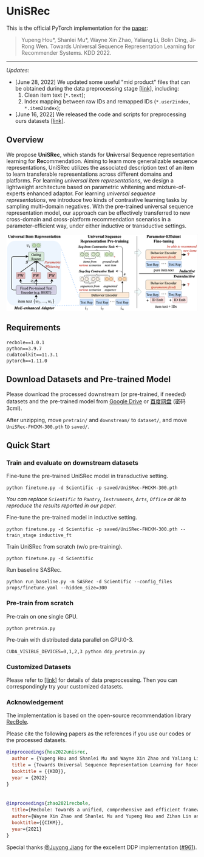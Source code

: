 # UniSRec

This is the official PyTorch implementation for the [paper](https://arxiv.org/abs/2206.05941):
> Yupeng Hou*, Shanlei Mu*, Wayne Xin Zhao, Yaliang Li, Bolin Ding, Ji-Rong Wen. Towards Universal Sequence Representation Learning for Recommender Systems. KDD 2022.

---

*Updates*:

* [June 28, 2022] We updated some useful "mid product" files that can be obtained during the data preprocessing stage [[link]](dataset/#useful-files), including:
  1. Clean item text (`*.text`);
  2. Index mapping between raw IDs and remapped IDs (`*.user2index`, `*.item2index`);
* [June 16, 2022] We released the code and scripts for  preprocessing ours datasets [[link]](dataset/#dataset-preprocessing).

## Overview

We propose **UniSRec**, which stands for **Uni**versal **S**equence representation learning for **Rec**ommendation. Aiming to learn more generalizable sequence representations, UniSRec utilizes the associated description text of an item to learn transferable representations across different domains and platforms. For learning *universal item representations*, we design a lightweight architecture based on parametric whitening and mixture-of-experts enhanced adaptor. For learning *universal sequence representations*, we introduce two kinds of contrastive learning tasks by sampling multi-domain negatives. With the pre-trained universal sequence representation model, our approach can be effectively transferred to new cross-domain and cross-platform recommendation scenarios in a parameter-efficient way, under either inductive or transductive settings.

![](asset/model.png)

## Requirements

```
recbole==1.0.1
python==3.9.7
cudatoolkit==11.3.1
pytorch==1.11.0
```

## Download Datasets and Pre-trained Model

Please download the processed downstream (or pre-trained, if needed) datasets and the pre-trained model from [Google Drive](https://drive.google.com/drive/folders/1Uik0fMk4oquV_bS9lXTZuExAYbIDkEMW?usp=sharing) or [百度网盘](https://pan.baidu.com/s/1zdP3tEw9X6Ys5YNO5TyNEQ) (密码 3cml).

After unzipping, move `pretrain/` and `downstream/` to `dataset/`, and move `UniSRec-FHCKM-300.pth` to `saved/`.

## Quick Start

### Train and evaluate on downstream datasets

Fine-tune the pre-trained UniSRec model in transductive setting.

```
python finetune.py -d Scientific -p saved/UniSRec-FHCKM-300.pth
```

*You can replace `Scientific` to `Pantry`, `Instruments`, `Arts`, `Office` or `OR` to reproduce the results reported in our paper.*

Fine-tune the pre-trained model in inductive setting.

```
python finetune.py -d Scientific -p saved/UniSRec-FHCKM-300.pth --train_stage inductive_ft
```

Train UniSRec from scratch (w/o pre-training).

```
python finetune.py -d Scientific
```

Run baseline SASRec.

```
python run_baseline.py -m SASRec -d Scientific --config_files props/finetune.yaml --hidden_size=300
```

### Pre-train from scratch

Pre-train on one single GPU.

```
python pretrain.py
```

Pre-train with distributed data parallel on GPU:0-3.

```
CUDA_VISIBLE_DEVICES=0,1,2,3 python ddp_pretrain.py
```

### Customized Datasets

Please refer to [[link]](dataset/) for details of data preprocessing. Then you can correspondingly try your customized datasets.

### Acknowledgement

The implementation is based on the open-source recommendation library [RecBole](https://github.com/RUCAIBox/RecBole).

Please cite the following papers as the references if you use our codes or the processed datasets.

```bibtex
@inproceedings{hou2022unisrec,
  author = {Yupeng Hou and Shanlei Mu and Wayne Xin Zhao and Yaliang Li and Bolin Ding and Ji-Rong Wen},
  title = {Towards Universal Sequence Representation Learning for Recommender Systems},
  booktitle = {{KDD}},
  year = {2022}
}


@inproceedings{zhao2021recbole,
  title={Recbole: Towards a unified, comprehensive and efficient framework for recommendation algorithms},
  author={Wayne Xin Zhao and Shanlei Mu and Yupeng Hou and Zihan Lin and Kaiyuan Li and Yushuo Chen and Yujie Lu and Hui Wang and Changxin Tian and Xingyu Pan and Yingqian Min and Zhichao Feng and Xinyan Fan and Xu Chen and Pengfei Wang and Wendi Ji and Yaliang Li and Xiaoling Wang and Ji-Rong Wen},
  booktitle={{CIKM}},
  year={2021}
}
```

Special thanks [@Juyong Jiang](https://github.com/juyongjiang) for the excellent DDP implementation ([#961](https://github.com/RUCAIBox/RecBole/pull/961)).
